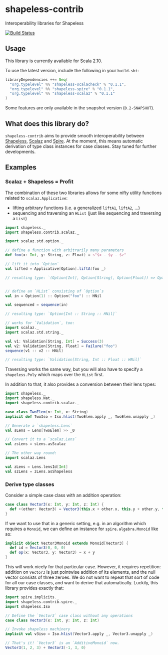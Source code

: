 shapeless-contrib
=================

Interoperability libraries for Shapeless

[![Build Status](https://travis-ci.org/typelevel/shapeless-contrib.png?branch=master)](http://travis-ci.org/typelevel/shapeless-contrib)


Usage
-----

This library is currently available for Scala 2.10.

To use the latest version, include the following in your `build.sbt`:

```scala
libraryDependencies ++= Seq(
  "org.typelevel" %% "shapeless-scalacheck" % "0.1.1",
  "org.typelevel" %% "shapeless-spire" % "0.1.1",
  "org.typelevel" %% "shapeless-scalaz" % "0.1.1"
)
```

Some features are only available in the snapshot version (`0.2-SNAPSHOT`).


What does this library do?
--------------------------

`shapeless-contrib` aims to provide smooth interoperability between [Shapeless](https://github.com/milessabin/shapeless), [Scalaz](https://github.com/scalaz/scalaz) and [Spire](https://github.com/non/spire). At the moment, this means automatic derivation of type class instances for case classes. Stay tuned for further developments.


Examples
--------

### Scalaz + Shapeless = Profit

The combination of these two libraries allows for some nifty utility functions related to `scalaz.Applicative`:

* lifting arbitrary functions (i.e. a generalized `liftA1`, `liftA2`, ...)
* sequencing and traversing an `HList` (just like sequencing and traversing a `List`)

```scala
import shapeless._
import shapeless.contrib.scalaz._

import scalaz.std.option._

// define a function with arbitrarily many parameters
def foo(x: Int, y: String, z: Float) = s"$x - $y - $z"

// lift it into `Option`
val lifted = Applicative[Option].liftA(foo _)

// resulting type: `(Option[Int], Option[String], Option[Float]) => Option[String]`


// define an `HList` consisting of `Option`s
val in = Option(1) :: Option("foo") :: HNil

val sequenced = sequence(in)

// resulting type: `Option[Int :: String :: HNil]`

// works for `Validation`, too:
import scalaz._
import scalaz.std.string._

val v1: Validation[String, Int] = Success(3)
val v2: Validation[String, Float] = Failure("foo")
sequence(v1 :: v2 :: HNil)

// resulting type: `Validation[String, Int :: Float :: HNil]`
```

Traversing works the same way, but you will also have to specify a `shapeless.Poly` which maps over the `HList` first.

In addition to that, it also provides a conversion between their lens types:

```scala
import shapeless._
import shapeless.Nat._
import shapeless.contrib.scalaz._

case class TwoElem(n: Int, x: String)
implicit def TwoIso = Iso.hlist(TwoElem.apply _, TwoElem.unapply _)

// Generate a `shapeless.Lens`
val sLens = Lens[TwoElem] >> _0

// Convert it to a `scalaz.Lens`
val zsLens = sLens.asScalaz

// The other way round:
import scalaz.Lens

val zLens = Lens.lensId[Int]
val szLens = zLens.asShapeless
```

### Derive type classes

Consider a simple case class with an addition operation:

```scala
case class Vector3(x: Int, y: Int, z: Int) {
  def +(other: Vector3) = Vector3(this.x + other.x, this.y + other.y, this.z + other.z)
}
```

If we want to use that in a generic setting, e.g. in an algorithm which requires a `Monoid`, we can define an instance for `spire.algebra.Monoid` like so:

```scala
implicit object Vector3Monoid extends Monoid[Vector3] {
  def id = Vector3(0, 0, 0)
  def op(x: Vector3, y: Vector3) = x + y
}
```

This will work nicely for that particular case. However, it requires repetition: addition on `Vector3` is just pointwise addition of its elements, and the null vector consists of three zeroes. We do not want to repeat that sort of code for all our case classes, and want to derive that automatically. Luckily, this library provides exactly that:

```scala
import spire.implicits._
import shapeless.contrib.spire._
import shapeless.Iso

// Define the `Vector3` case class without any operations
case class Vector3(x: Int, y: Int, z: Int)

// Invoke shapeless machinery
implicit val v3iso = Iso.hlist(Vector3.apply _, Vector3.unapply _)

// That's it! `Vector3` is an `AdditiveMonoid` now.
Vector3(1, 2, 3) + Vector3(-1, 3, 0)
```
